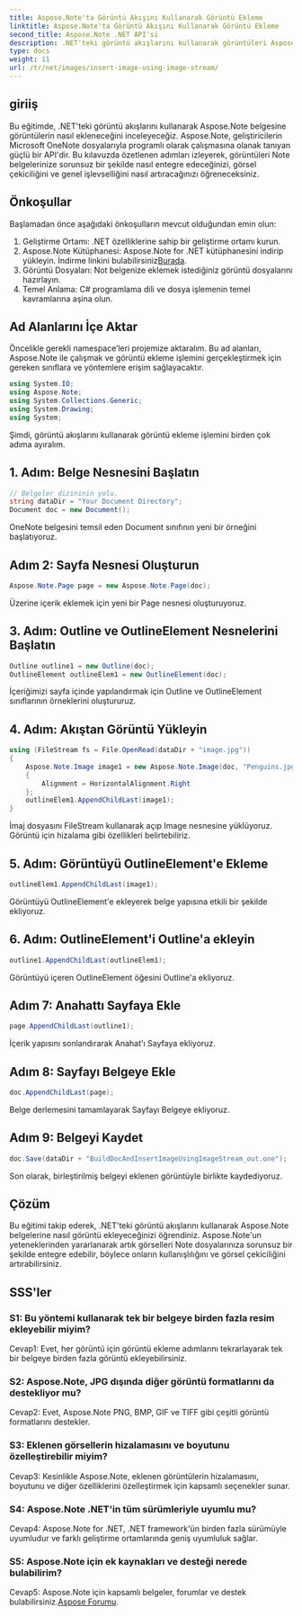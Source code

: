 ```yaml
---
title: Aspose.Note'ta Görüntü Akışını Kullanarak Görüntü Ekleme
linktitle: Aspose.Note'ta Görüntü Akışını Kullanarak Görüntü Ekleme
second_title: Aspose.Note .NET API'si
description: .NET'teki görüntü akışlarını kullanarak görüntüleri Aspose.Note belgelerine sorunsuz bir şekilde nasıl ekleyeceğinizi öğrenin. Not dosyalarınızı görsellerle zahmetsizce geliştirin.
type: docs
weight: 11
url: /tr/net/images/insert-image-using-image-stream/
---
```

## giriiş

Bu eğitimde, .NET'teki görüntü akışlarını kullanarak Aspose.Note belgesine görüntülerin nasıl ekleneceğini inceleyeceğiz. Aspose.Note, geliştiricilerin Microsoft OneNote dosyalarıyla programlı olarak çalışmasına olanak tanıyan güçlü bir API'dir. Bu kılavuzda özetlenen adımları izleyerek, görüntüleri Note belgelerinize sorunsuz bir şekilde nasıl entegre edeceğinizi, görsel çekiciliğini ve genel işlevselliğini nasıl artıracağınızı öğreneceksiniz.

## Önkoşullar

Başlamadan önce aşağıdaki önkoşulların mevcut olduğundan emin olun:
1. Geliştirme Ortamı: .NET özelliklerine sahip bir geliştirme ortamı kurun.
2.  Aspose.Note Kütüphanesi: Aspose.Note for .NET kütüphanesini indirip yükleyin. İndirme linkini bulabilirsiniz[Burada](https://releases.aspose.com/note/net/).
3. Görüntü Dosyaları: Not belgenize eklemek istediğiniz görüntü dosyalarını hazırlayın.
4. Temel Anlama: C# programlama dili ve dosya işlemenin temel kavramlarına aşina olun.

## Ad Alanlarını İçe Aktar
Öncelikle gerekli namespace’leri projemize aktaralım. Bu ad alanları, Aspose.Note ile çalışmak ve görüntü ekleme işlemini gerçekleştirmek için gereken sınıflara ve yöntemlere erişim sağlayacaktır.

```csharp
using System.IO;
using Aspose.Note;
using System.Collections.Generic;
using System.Drawing;
using System;
```

Şimdi, görüntü akışlarını kullanarak görüntü ekleme işlemini birden çok adıma ayıralım.

## 1. Adım: Belge Nesnesini Başlatın
```csharp
// Belgeler dizininin yolu.
string dataDir = "Your Document Directory";
Document doc = new Document();
```
OneNote belgesini temsil eden Document sınıfının yeni bir örneğini başlatıyoruz.

## Adım 2: Sayfa Nesnesi Oluşturun
```csharp
Aspose.Note.Page page = new Aspose.Note.Page(doc);
```
Üzerine içerik eklemek için yeni bir Page nesnesi oluşturuyoruz.

## 3. Adım: Outline ve OutlineElement Nesnelerini Başlatın
```csharp
Outline outline1 = new Outline(doc);
OutlineElement outlineElem1 = new OutlineElement(doc);
```
İçeriğimizi sayfa içinde yapılandırmak için Outline ve OutlineElement sınıflarının örneklerini oluştururuz.

## 4. Adım: Akıştan Görüntü Yükleyin
```csharp
using (FileStream fs = File.OpenRead(dataDir + "image.jpg"))
{
    Aspose.Note.Image image1 = new Aspose.Note.Image(doc, "Penguins.jpg", fs)
    {
        Alignment = HorizontalAlignment.Right
    };
    outlineElem1.AppendChildLast(image1);
}
```
İmaj dosyasını FileStream kullanarak açıp Image nesnesine yüklüyoruz. Görüntü için hizalama gibi özellikleri belirtebiliriz.

## 5. Adım: Görüntüyü OutlineElement'e Ekleme
```csharp
outlineElem1.AppendChildLast(image1);
```
Görüntüyü OutlineElement'e ekleyerek belge yapısına etkili bir şekilde ekliyoruz.

## 6. Adım: OutlineElement'i Outline'a ekleyin
```csharp
outline1.AppendChildLast(outlineElem1);
```
Görüntüyü içeren OutlineElement öğesini Outline'a ekliyoruz.

## Adım 7: Anahattı Sayfaya Ekle
```csharp
page.AppendChildLast(outline1);
```
İçerik yapısını sonlandırarak Anahat'ı Sayfaya ekliyoruz.

## Adım 8: Sayfayı Belgeye Ekle
```csharp
doc.AppendChildLast(page);
```
Belge derlemesini tamamlayarak Sayfayı Belgeye ekliyoruz.

## Adım 9: Belgeyi Kaydet
```csharp
doc.Save(dataDir + "BuildDocAndInsertImageUsingImageStream_out.one");
```
Son olarak, birleştirilmiş belgeyi eklenen görüntüyle birlikte kaydediyoruz.

## Çözüm
Bu eğitimi takip ederek, .NET'teki görüntü akışlarını kullanarak Aspose.Note belgelerine nasıl görüntü ekleyeceğinizi öğrendiniz. Aspose.Note'un yeteneklerinden yararlanarak artık görselleri Note dosyalarınıza sorunsuz bir şekilde entegre edebilir, böylece onların kullanışlılığını ve görsel çekiciliğini artırabilirsiniz.

## SSS'ler

### S1: Bu yöntemi kullanarak tek bir belgeye birden fazla resim ekleyebilir miyim?

Cevap1: Evet, her görüntü için görüntü ekleme adımlarını tekrarlayarak tek bir belgeye birden fazla görüntü ekleyebilirsiniz.

### S2: Aspose.Note, JPG dışında diğer görüntü formatlarını da destekliyor mu?

Cevap2: Evet, Aspose.Note PNG, BMP, GIF ve TIFF gibi çeşitli görüntü formatlarını destekler.

### S3: Eklenen görsellerin hizalamasını ve boyutunu özelleştirebilir miyim?

Cevap3: Kesinlikle Aspose.Note, eklenen görüntülerin hizalamasını, boyutunu ve diğer özelliklerini özelleştirmek için kapsamlı seçenekler sunar.

### S4: Aspose.Note .NET'in tüm sürümleriyle uyumlu mu?

Cevap4: Aspose.Note for .NET, .NET framework'ün birden fazla sürümüyle uyumludur ve farklı geliştirme ortamlarında geniş uyumluluk sağlar.

### S5: Aspose.Note için ek kaynakları ve desteği nerede bulabilirim?

 Cevap5: Aspose.Note için kapsamlı belgeler, forumlar ve destek bulabilirsiniz.[Aspose Forumu](https://forum.aspose.com/c/note/28).